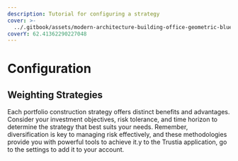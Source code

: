 ```yaml
---
description: Tutorial for configuring a strategy
cover: >-
  ../.gitbook/assets/modern-architecture-building-office-geometric-blue-2560x1440-6640.jpeg
coverY: 62.41362290227048
---
```


# Configuration

## Weighting Strategies

Each portfolio construction strategy offers distinct benefits and advantages. Consider your investment objectives, risk tolerance, and time horizon to determine the strategy that best suits your needs. Remember, diversification is key to managing risk effectively, and these methodologies provide you with powerful tools to achieve it.y to the Trustia application, go to the settings to add it to your account.
